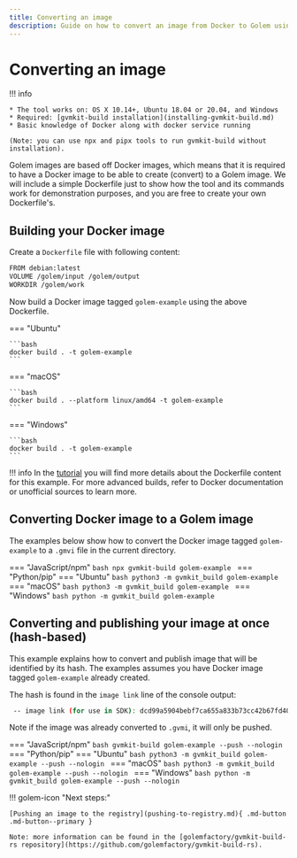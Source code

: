 ```yaml
---
title: Converting an image
description: Guide on how to convert an image from Docker to Golem using gvmkit-build
---
```


# Converting an image

!!! info

    * The tool works on: OS X 10.14+, Ubuntu 18.04 or 20.04, and Windows
    * Required: [gvmkit-build installation](installing-gvmkit-build.md)
    * Basic knowledge of Docker along with docker service running
    
    (Note: you can use npx and pipx tools to run gvmkit-build without installation). 

Golem images are based off Docker images, which means that it is required to have a Docker image to be able to create (convert) to a Golem image. We will include a simple Dockerfile just to show how the tool and its commands work for demonstration purposes, and you are free to create your own Dockerfile's.

## Building your Docker image

Create a `Dockerfile` file with following content:

```bash
FROM debian:latest
VOLUME /golem/input /golem/output
WORKDIR /golem/work
``` 

Now build a Docker image tagged `golem-example` using the above Dockerfile. 

=== "Ubuntu"

    ```bash
    docker build . -t golem-example
    ```

=== "macOS"

    ```bash
    docker build . --platform linux/amd64 -t golem-example
    ```

=== "Windows"

    ```bash
    docker build . -t golem-example
    ```

!!! info
	In the [tutorial](../tutorial/creating-our-docker-image.md) you will find more details about the Dockerfile content for this example. For more advanced builds, refer to Docker documentation or unofficial sources to learn more.


## Converting Docker image to a Golem image

The examples below show how to convert the Docker image tagged `golem-example` to a `.gmvi` file in the current directory.

=== "JavaScript/npm"
    ```bash
    npx gvmkit-build golem-example
    ```
=== "Python/pip"
    === "Ubuntu"
        ```bash
        python3 -m gvmkit_build golem-example
        ```
    === "macOS"
        ```bash
        python3 -m gvmkit_build golem-example
        ```
    === "Windows"
        ```bash
        python -m gvmkit_build golem-example
        ```


## Converting and publishing your image at once (hash-based)

This example explains how to convert and publish image that will be identified by its hash. The examples assumes you have Docker image tagged `golem-example` already created. 

The hash is found in the `image link` line of the console output:

```bash
 -- image link (for use in SDK): dcd99a5904bebf7ca655a833b73cc42b67fd40b4a111572e3d2007c3
``` 

Note if the image was already converted to `.gvmi`, it will only be pushed. 

=== "JavaScript/npm"
    ```bash
    gvmkit-build golem-example --push --nologin
    ```
=== "Python/pip"
    === "Ubuntu"
        ```bash
            python3 -m gvmkit_build golem-example --push --nologin
        ```
    === "macOS"
        ```bash
            python3 -m gvmkit_build golem-example --push --nologin
        ```
    === "Windows"
        ```bash
            python -m gvmkit_build golem-example --push --nologin
        ```

!!! golem-icon "Next steps:"

	[Pushing an image to the registry](pushing-to-registry.md){ .md-button .md-button--primary }

    Note: more information can be found in the [golemfactory/gvmkit-build-rs repository](https://github.com/golemfactory/gvmkit-build-rs).
